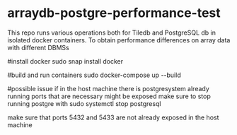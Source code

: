 # arraydb-postgre-performance-test
This repo runs various operations both for Tiledb and PostgreSQL db in isolated docker containers. To obtain performance differences on array data with different DBMSs

#install docker
sudo snap install docker

#build and run containers
sudo docker-compose up --build

#possible issue
if in the host machine there is postgresystem already running ports that are necessary might be exposed make sure to stop running postgre with
sudo systemctl stop postgresql

make sure that ports 5432 and 5433 are not already exposed in the host machine